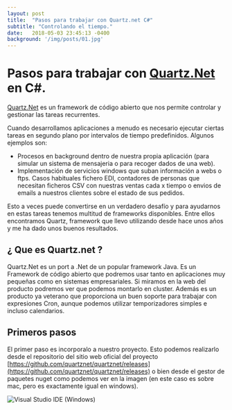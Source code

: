 ```yaml
---
layout: post
title:  "Pasos para trabajar con Quartz.net C#"
subtitle: "Controlando el tiempo."
date:   2018-05-03 23:45:13 -0400
background: '/img/posts/01.jpg'
---
```

Pasos para trabajar con [Quartz.Net](http://Quartz.Net) en C#.
====

[Quartz.Net](http://Quartz.Net) es un framework de código abierto que nos permite controlar y gestionar las tareas recurrentes.

Cuando desarrollamos aplicaciones a menudo es necesario ejecutar ciertas tareas en segundo plano por intervalos de tiempo predefinidos. Algunos ejemplos son:

-  Procesos en background dentro de nuestra propia aplicación (para simular un sistema de mensajeria o para recoger dados de una web).
- Implementación de servicios windows que suban información a webs o  ftps. Casos habituales fichero EDI, contadores de personas que necesitan ficheros CSV con nuestras ventas cada x tiempo o  envios de emails a nuestros clientes sobre el estado de sus pedidos. 

Esto a veces puede convertirse en un verdadero desafío y para ayudarnos en estas tareas tenemos multitud de frameworks disponibles. Entre ellos  encontramos Quartz,  framework que llevo utilizando desde hace unos años y me ha dado unos buenos resultados.

¿ Que es Quartz.net ? 
-----




Quartz.Net es un port a .Net de un  popular framework Java. Es un Framework  de código abierto que podremos usar tanto en  aplicaciones muy  pequeñas como en sistemas empresariales. Si miramos en la web del producto podremos ver que podemos montarlo en cluster. Además es un producto ya veterano que proporciona un buen soporte para trabajar con expresiones Cron, aunque podemos utilizar temporizadores simples e incluso calendarios.

Primeros pasos
-----


El primer paso es incorporalo a nuestro proyecto. Esto podemos realizarlo desde el repositorio del sitio web oficial del proyecto  [https://github.com/quartznet/quartznet/releases](https://github.com/quartznet/quartznet/releases) o bien desde el gestor de paquetes nuget como podemos ver en la imagen (en este caso es sobre mac, pero es exactamente igual en windows).

![Visual Studio IDE (Windows)](http://blog.davidpalazon.net/img/posts/Quartz.net/visualstudio_mac_nuget.png)


 
